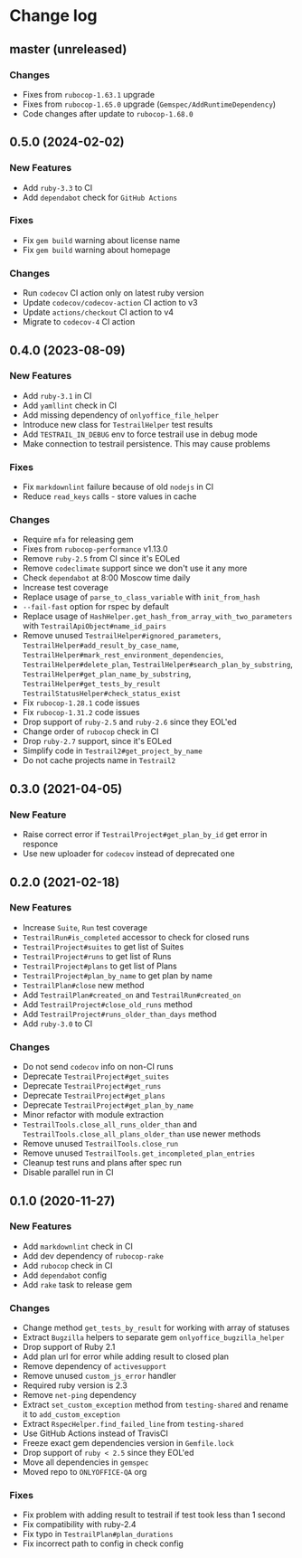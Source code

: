 # Change log

## master (unreleased)

### Changes

* Fixes from `rubocop-1.63.1` upgrade
* Fixes from `rubocop-1.65.0` upgrade (`Gemspec/AddRuntimeDependency`)
* Code changes after update to `rubocop-1.68.0`

## 0.5.0 (2024-02-02)

### New Features

* Add `ruby-3.3` to CI
* Add `dependabot` check for `GitHub Actions`

### Fixes

* Fix `gem build` warning about license name
* Fix `gem build` warning about homepage

### Changes

* Run `codecov` CI action only on latest ruby version
* Update `codecov/codecov-action` CI action to v3
* Update `actions/checkout` CI action to v4
* Migrate to `codecov-4` CI action

## 0.4.0 (2023-08-09)

### New Features

* Add `ruby-3.1` in CI
* Add `yamllint` check in CI
* Add missing dependency of `onlyoffice_file_helper`
* Introduce new class for `TestrailHelper` test results
* Add `TESTRAIL_IN_DEBUG` env to force testrail use in debug mode
* Make connection to testrail persistence. This may cause problems

### Fixes

* Fix `markdownlint` failure because of old `nodejs` in CI
* Reduce `read_keys` calls - store values in cache

### Changes

* Require `mfa` for releasing gem
* Fixes from `rubocop-performance` v1.13.0
* Remove `ruby-2.5` from CI since it's EOLed
* Remove `codeclimate` support since we don't use it any more
* Check `dependabot` at 8:00 Moscow time daily
* Increase test coverage
* Replace usage of `parse_to_class_variable` with `init_from_hash`
* `--fail-fast` option for rspec by default
* Replace usage of `HashHelper.get_hash_from_array_with_two_parameters`
  with `TestrailApiObject#name_id_pairs`
* Remove unused `TestrailHelper#ignored_parameters`,
  `TestrailHelper#add_result_by_case_name`,
  `TestrailHelper#mark_rest_environment_dependencies`,
  `TestrailHelper#delete_plan`,
  `TestrailHelper#search_plan_by_substring`,
  `TestrailHelper#get_plan_name_by_substring`,
  `TestrailHelper#get_tests_by_result`
  `TestrailStatusHelper#check_status_exist`
* Fix `rubocop-1.28.1` code issues
* Fix `rubocop-1.31.2` code issues
* Drop support of `ruby-2.5` and `ruby-2.6` since they EOL'ed
* Change order of `rubocop` check in CI
* Drop `ruby-2.7` support, since it's EOLed
* Simplify code in `Testrail2#get_project_by_name`
* Do not cache projects name in `Testrail2`

## 0.3.0 (2021-04-05)

### New Feature

* Raise correct error if `TestrailProject#get_plan_by_id` get
  error in responce
* Use new uploader for `codecov` instead of deprecated one

## 0.2.0 (2021-02-18)

### New Features

* Increase `Suite`, `Run` test coverage
* `TestrailRun#is_completed` accessor to check for closed runs
* `TestrailProject#suites` to get list of Suites
* `TestrailProject#runs` to get list of Runs
* `TestrailProject#plans` to get list of Plans
* `TestrailProject#plan_by_name` to get plan by name
* `TestrailPlan#close` new method
* Add `TestrailPlan#created_on` and `TestrailRun#created_on`
* Add `TestrailProject#close_old_runs` method
* Add `TestrailProject#runs_older_than_days` method
* Add `ruby-3.0` to CI

### Changes

* Do not send `codecov` info on non-CI runs
* Deprecate `TestrailProject#get_suites`
* Deprecate `TestrailProject#get_runs`
* Deprecate `TestrailProject#get_plans`
* Deprecate `TestrailProject#get_plan_by_name`
* Minor refactor with module extraction
* `TestrailTools.close_all_runs_older_than` and
  `TestrailTools.close_all_plans_older_than` use newer methods
* Remove unused `TestrailTools.close_run`
* Remove unused `TestrailTools.get_incompleted_plan_entries`
* Cleanup test runs and plans after spec run
* Disable parallel run in CI

## 0.1.0 (2020-11-27)

### New Features

* Add `markdownlint` check in CI
* Add dev dependency of `rubocop-rake`
* Add `rubocop` check in CI
* Add `dependabot` config
* Add `rake` task to release gem

### Changes

* Change method `get_tests_by_result` for working with array of statuses
* Extract `Bugzilla` helpers to separate gem `onlyoffice_bugzilla_helper`
* Drop support of Ruby 2.1
* Add plan url for error while adding result to closed plan
* Remove dependency of `activesupport`
* Remove unused `custom_js_error` handler
* Required ruby version is 2.3
* Remove `net-ping` dependency
* Extract `set_custom_exception` method from `testing-shared`
  and rename it to `add_custom_exception`
* Extract `RspecHelper.find_failed_line` from `testing-shared`
* Use GitHub Actions instead of TravisCI
* Freeze exact gem dependencies version in `Gemfile.lock`
* Drop support of `ruby < 2.5` since they EOL'ed
* Move all dependencies in `gemspec`
* Moved repo to `ONLYOFFICE-QA` org

### Fixes

* Fix problem with adding result to testrail if test took less than 1 second
* Fix compatibility with ruby-2.4
* Fix typo in `TestrailPlan#plan_durations`
* Fix incorrect path to config in check config
